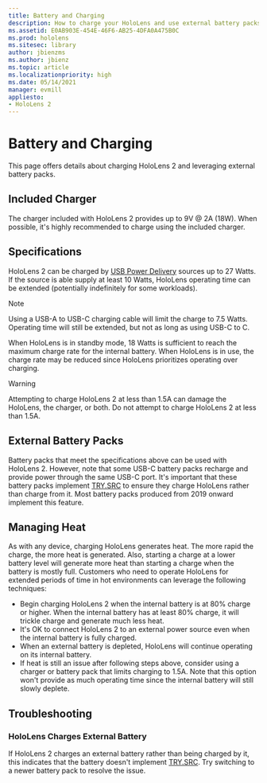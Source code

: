 ```yaml
---
title: Battery and Charging
description: How to charge your HoloLens and use external battery packs.
ms.assetid: E0AB903E-454E-46F6-AB25-4DFA0A475B0C
ms.prod: hololens
ms.sitesec: library
author: jbienzms
ms.author: jbienz
ms.topic: article
ms.localizationpriority: high
ms.date: 05/14/2021
manager: evmill
appliesto:
- HoloLens 2
---
```


# Battery and Charging

This page offers details about charging HoloLens 2 and leveraging external battery packs.

## Included Charger

The charger included with HoloLens 2 provides up to 9V @ 2A (18W). When possible, it's highly recommended to charge using the included charger.  

## Specifications

HoloLens 2 can be charged by [USB Power Delivery](https://www.usb.org/usb-charger-pd) sources up to 27 Watts. If the source is able supply at least 10 Watts, HoloLens operating time can be extended (potentially indefinitely for some workloads). 

> [!NOTE]
> Using a USB-A to USB-C charging cable will limit the charge to 7.5 Watts. Operating time will still be extended, but not as long as using USB-C to C.

When HoloLens is in standby mode, 18 Watts is sufficient to reach the maximum charge rate for the internal battery. When HoloLens is in use, the charge rate may be reduced since HoloLens prioritizes operating over charging.

> [!WARNING]
> Attempting to charge HoloLens 2 at less than 1.5A can damage the HoloLens, the charger, or both. Do not attempt to charge HoloLens 2 at less than 1.5A.

## External Battery Packs

Battery packs that meet the specifications above can be used with HoloLens 2. However, note that some USB-C battery packs recharge and provide power through the same USB-C port. It's important that these battery packs implement [TRY.SRC](https://www.usb.org/sites/default/files/USB%20Type%20C%20Functional%20Test%20Specification%202019%2007%2025.pdf) to ensure they charge HoloLens rather than charge from it. Most battery packs produced from 2019 onward implement this feature.

## Managing Heat

As with any device, charging HoloLens generates heat. The more rapid the charge, the more heat is generated. Also, starting a charge at a lower battery level will generate more heat than starting a charge when the battery is mostly full. Customers who need to operate HoloLens for extended periods of time in hot environments can leverage the following techniques:

- Begin charging HoloLens 2 when the internal battery is at 80% charge or higher. When the internal battery has at least 80% charge, it will trickle charge and generate much less heat.
- It's OK to connect HoloLens 2 to an external power source even when the internal battery is fully charged.
- When an external battery is depleted, HoloLens will continue operating on its internal battery.    
- If heat is still an issue after following steps above, consider using a charger or battery pack that limits charging to 1.5A. Note that this option won't provide as much operating time since the internal battery will still slowly deplete.

## Troubleshooting

### HoloLens Charges External Battery
If HoloLens 2 charges an external battery rather than being charged by it, this indicates that the battery doesn't implement [TRY.SRC](https://www.usb.org/sites/default/files/USB%20Type%20C%20Functional%20Test%20Specification%202019%2007%2025.pdf). Try switching to a newer battery pack to resolve the issue.